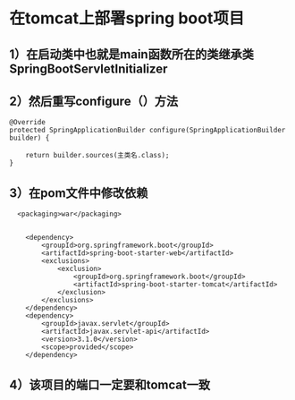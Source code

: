 # 在tomcat上部署spring boot项目


## 1）在启动类中也就是main函数所在的类继承类SpringBootServletInitializer
## 2）然后重写configure（）方法
    @Override
    protected SpringApplicationBuilder configure(SpringApplicationBuilder builder) {

        return builder.sources(主类名.class);
    }
    
## 3）在pom文件中修改依赖

      <packaging>war</packaging>


        <dependency>
            <groupId>org.springframework.boot</groupId>
            <artifactId>spring-boot-starter-web</artifactId>
            <exclusions>
                <exclusion>
                    <groupId>org.springframework.boot</groupId>
                    <artifactId>spring-boot-starter-tomcat</artifactId>
                </exclusion>
            </exclusions>
        </dependency>
        <dependency>
            <groupId>javax.servlet</groupId>
            <artifactId>javax.servlet-api</artifactId>
            <version>3.1.0</version>
            <scope>provided</scope>
        </dependency>
    
## 4）该项目的端口一定要和tomcat一致
    
    
    